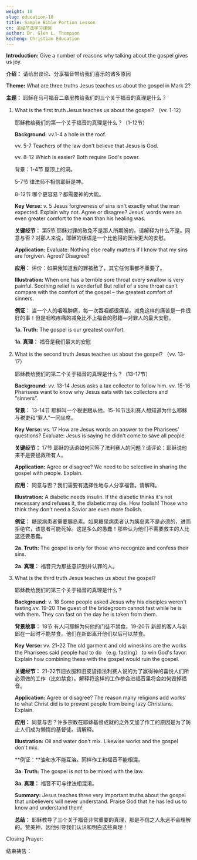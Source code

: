 ```yaml
---
weight: 10
slug: education-10
title: Sample Bible Portion Lesson 
cn: 圣经节选学习课例 
author: Dr. Glen L. Thompson
kecheng: Christian Education
---
```




**Introduction:** Give a number of reasons why talking about the gospel gives us joy.

**介绍：** 请给出谈论、分享福音带给我们喜乐的诸多原因

**Theme:** What are three truths Jesus teaches us about the gospel in Mark 2?

**主题：** 耶稣在马可福音二章里教给我们的三个关于福音的真理是什么？

1. What is the first truth Jesus teaches us about the gospel? （vv. 1-12）

    耶穌教给我们的第一个关于福音的真理是什么？（1-12节）

    **Background:** vv.1-4 a hole in the roof.

    vv. 5-7 Teachers of the law don't believe that Jesus is God.

    vv. 8-12 Which is easier? Both require God's power.

    背景：1-4节 屋顶上的洞。

    5-7节 律法师不相信耶稣是神。

    8-12节 哪个更容易？都需要神的大能。

    **Key Verse:** v. 5 Jesus forgiveness of sins isn't exactly what the man expected. Explain why not. Agree or disagree? Jesus' words were an even greater comfort to the man than his healing was.

    **关键经节：** 第5节 耶稣对罪的赦免不是那人所期盼的。请解释为什么不是。同意与否？对那人来说，耶稣的话语是一个比他得的医治更大的安慰。

    **Application:** Evaluate: Nothing else really matters if I know that my sins are forgiven. Agree? Disagree?

    **应用：** 评价：如果我知道我的罪被赦了，其它任何事都不重要了。

    **Illustration:** When one has a terrible sore throat every swallow is very painful. Soothing relief is wonderful! But relief of a sore throat can't compare with the comfort of the gospel – the greatest comfort of sinners.

    **例证：** 当一个人的咽喉肿痛，每一次吞咽都很痛苦。减免这样的痛苦是一件很好的事！但是咽喉疼痛的减免比不上福音的慰籍—对罪人的最大安慰。

    **1a. Truth:** The gospel is our greatest comfort.

    **1a. 真理：** 福音是我们最大的安慰

2. What is the second truth Jesus teaches us about the gospel? （vv. 13-17）

    耶穌教给我们的第二个关于福音的真理是什么？（13-17节）

    **Background:** vv. 13-14 Jesus asks a tax collector to follow him. vv. 15-16 Pharisees want to know why Jesus eats with tax collectors and “sinners”.

    **背景：** 13-14节 耶稣叫一个税吏跟从他。15-16节法利赛人想知道为什么耶稣与税吏和“罪人”一同坐席。

    **Key Verse:** vs. 17 How are Jesus words an answer to the Pharisees' questions? Evaluate: Jesus is saying he didn't come to save all people.

    **关键经节：** 17节 耶稣的话语如何回答了法利赛人的问题？请评论：耶稣说他来不是要拯救所有人。

    **Application:** Agree or disagree? We need to be selective in sharing the gospel with people. Explain.

    **应用：** 同意与否？我们需要有选择性地与人分享福音。请解释。

    **Illustration:** A diabetic needs insulin. If the diabetic thinks it's not necessary and refuses it, the diabetic may die. How foolish! Those who think they don't need a Savior are even more foolish.

    **例证：** 糖尿病患者需要胰岛素。如果糖尿病患者认为胰岛素不是必须的，进而拒绝它，该患者可能死掉。这是多么的愚蠢！那些认为他们不需要救主的人比这还要愚蠢。

    **2a. Truth:** The gospel is only for those who recognize and confess their sins.

    **2a. 真理：** 福音只为那些意识到并认罪的人。

3. What is the third truth Jesus teaches us about the gospel?

    耶穌教给我们的第三个关于福音的真理是什么？

    **Background:** v. 18 Some people asked Jesus why his disciples weren't fasting.vv. 19-20 The guest of the bridegroom cannot fast while he is with them. They can fast on the day he is taken from them.

    **背景故事：** 18节 有人问耶稣为何他的门徒不禁食。19-20节 新郎的客人与新郎在一起时不能禁食。他们在新郎离开他们以后可以禁食。

    **Key Verse:** vv. 21-22 The old garment and old wineskins are the works the Pharisees said people had to do （e.g. fasting） to win God's favor. Explain how combining these with the gospel would ruin the gospel.

    **关键经节：** 21-22节旧衣服和旧皮袋指法利赛人说的为了赢得神的喜悦人们所必须做的工作（比如禁食）。解释将这样的工作参合进福音里将会如何毁掉福音。

    **Application:** Agree or disagree? The reason many religions add works to what Christ did is to prevent people from being lazy Christians. Explain.

    **应用：** 同意与否？许多宗教在耶稣基督成就的之外又加了作工的原因是为了防止人们成为懒惰的基督徒。请解释。

    **Illustration:** Oil and water don't mix. Likewise works and the gospel don't mix.

    **例证：**油和水不能互溶。同样作工和福音不能相混。

    **3a. Truth:** The gospel is not to be mixed with the law.

    **3a. 真理：** 福音不可与律法相混淆。

    **Summary:** Jesus teaches three very important truths about the gospel that unbelievers will never understand. Praise God that he has led us to know and understand them!

    **总结：** 耶稣教导了三个关于福音非常重要的真理，那是不信之人永远不会理解的。赞美神，因他引导我们认识和明白这些真理！

Closing Prayer:

结束祷告：